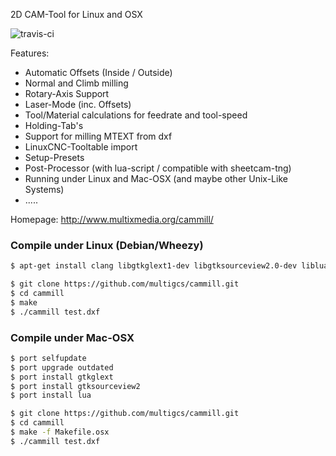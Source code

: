 2D CAM-Tool for Linux and OSX

![travis-ci](https://api.travis-ci.org/cammill/cammill.svg)

Features:
* Automatic Offsets (Inside / Outside)
* Normal and Climb milling
* Rotary-Axis Support
* Laser-Mode (inc. Offsets)
* Tool/Material calculations for feedrate and tool-speed
* Holding-Tab's
* Support for milling MTEXT from dxf
* LinuxCNC-Tooltable import
* Setup-Presets
* Post-Processor (with lua-script / compatible with sheetcam-tng)
* Running under Linux and Mac-OSX (and maybe other Unix-Like Systems)
* .....

Homepage: http://www.multixmedia.org/cammill/

### Compile under Linux (Debian/Wheezy)

```bash
$ apt-get install clang libgtkglext1-dev libgtksourceview2.0-dev liblua5.1-0-dev freeglut3-dev libglu1-mesa-dev libgtk2.0-dev libgvnc-1.0-dev
```

```bash
$ git clone https://github.com/multigcs/cammill.git
$ cd cammill
$ make
$ ./cammill test.dxf
```

### Compile under Mac-OSX

```bash
$ port selfupdate
$ port upgrade outdated
$ port install gtkglext
$ port install gtksourceview2
$ port install lua
```

```bash
$ git clone https://github.com/multigcs/cammill.git
$ cd cammill
$ make -f Makefile.osx
$ ./cammill test.dxf
```
